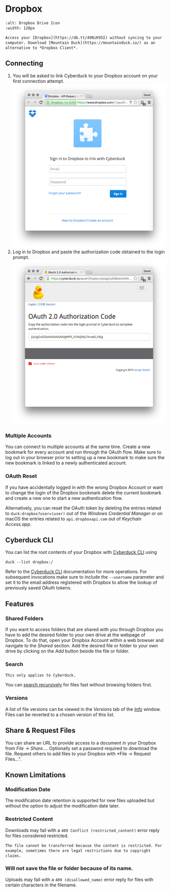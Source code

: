 Dropbox
====

```{image} _images/dropbox.png
:alt: Dropbox Drive Icon
:width: 128px
```

```{tip}
Access your [Dropbox](https://db.tt/49NiK95I) without syncing to your computer. Download [Mountain Duck](https://mountainduck.io/) as an alternative to *Dropbox Client*.
```

## Connecting

1. You will be asked to link Cyberduck to your Dropbox account on your first connection attempt.
![Dropbox Link](_images/Dropbox_Link.png)
2. Log in to Dropbox and paste the authorization code obtained to the login prompt.
![Dropbox Authorization Code](_images/Dropbox_Authorization_Code.png)

### Multiple Accounts

You can connect to multiple accounts at the same time. Create a new bookmark for every account and run through the OAuth flow. Make sure to log out in your browser prior to setting up a new bookmark to make sure the new bookmark is linked to a newly authenticated account.

### OAuth Reset

If you have accidentally logged in with the wrong Dropbox Account or want to change the login of the Dropbox bookmark delete the current bookmark and create a new one to start a new authentication flow.

Alternatively, you can reset the OAuth token by deleting the entries related to `duck:dropbox?user=(user)` out of the *Windows Credential Manager* or on macOS the entries related to `api.dropboxapi.com` out of *Keychain Access.app*.

## Cyberduck CLI

You can list the root contents of your Dropbox with [Cyberduck CLI](https://duck.sh/) using

	duck --list dropbox:/

Refer to the [Cyberduck CLI](../cli/index.md) documentation for more operations. For subsequent invocations make sure to include the `--username` parameter and set it to the email address registered with Dropbox to allow the lookup of previously saved OAuth tokens.

## Features

### Shared Folders

If you want to access folders that are shared with you through Dropbox you have to add the desired folder to your own drive at the webpage of Dropbox. To do that, open your Dropbox Account within a web browser and navigate to the *Shared* section. Add the desired file or folder to your own drive by clicking on the *Add* button beside the file or folder.

### Search

```{attention}
This only applies to Cyberduck.
```

You can [search recursively](../cyberduck/browser.md#filter-and-search) for files fast without browsing folders first.

### Versions

A list of file versions can be viewed in the *Versions* tab of the *[Info](../cyberduck/info.md#versions)* window. Files can be reverted to a chosen version of this list. 

## Share & Request Files

You can share an URL to provide access to a document in your Dropbox from *File → Share…*. Optionally set a password required to download the file. Request others to add files to your Dropbox with *File → Request Files…".

## Known Limitations

### Modification Date

The modification date retention is supported for new files uploaded but without the option to adjust the modification date later.

### Restricted Content

Downloads may fail with a `409 Conflict (restricted_content)` error reply for files considered restricted.

```{attention}
The file cannot be transferred because the content is restricted. For example, sometimes there are legal restrictions due to copyright claims.
```

### Will not save the file or folder because of its name.

Uploads may fail with a `409 (disallowed_name)` error reply for files with certain characters in the filename.
